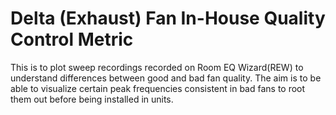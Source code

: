 # Delta (Exhaust) Fan In-House Quality Control Metric

This is to plot sweep recordings recorded on Room EQ Wizard(REW) to understand differences between good and bad fan quality. The aim is to be able to visualize certain peak frequencies consistent in bad fans to root them out before being installed in units.

